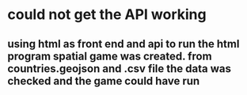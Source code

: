 # could not get the API working 

## using html as front end and api to run the html program spatial game was created. from countries.geojson and .csv file the data was checked and the game could have run 
